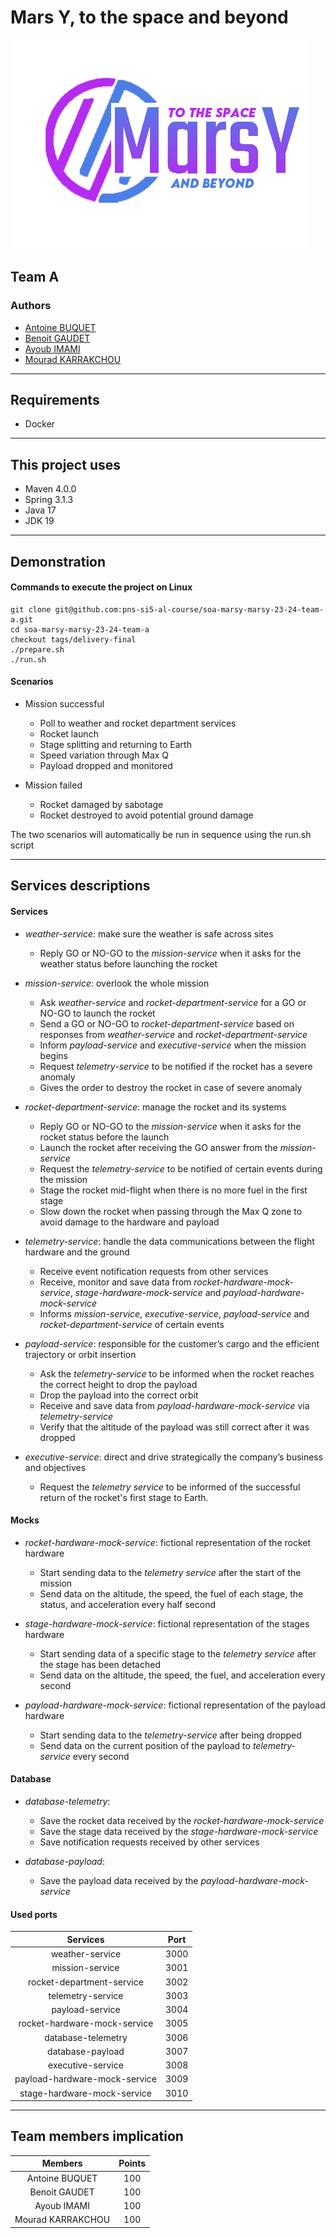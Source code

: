 
# Mars Y, to the space and beyond

![](/ressource/marsy-logo.png)
## Team A
### Authors
- [Antoine BUQUET](https://github.com/antoinebqt)
- [Benoit GAUDET](https://github.com/BenoitGAUDET38)
- [Ayoub IMAMI](https://github.com/AyoubIMAMI)
- [Mourad KARRAKCHOU](https://github.com/MouradKarrakchou)
---
## Requirements
- Docker
---
## This project uses
- Maven 4.0.0
- Spring 3.1.3
- Java 17
- JDK 19
---
## Demonstration

#### Commands to execute the project on Linux
```
git clone git@github.com:pns-si5-al-course/soa-marsy-marsy-23-24-team-a.git
cd soa-marsy-marsy-23-24-team-a
checkout tags/delivery-final
./prepare.sh
./run.sh
```

#### Scenarios
- Mission successful
  - Poll to weather and rocket department services
  - Rocket launch
  - Stage splitting and returning to Earth
  - Speed variation through Max Q
  - Payload dropped and monitored


- Mission failed
  - Rocket damaged by sabotage
  - Rocket destroyed to avoid potential ground damage

The two scenarios will automatically be run in sequence using the run.sh script

---
## Services descriptions

#### Services
- *weather-service*: make sure the weather is safe across sites
  - Reply GO or NO-GO to the *mission-service* when it asks for the weather status before launching the rocket


- *mission-service*: overlook the whole mission
  - Ask *weather-service* and *rocket-department-service* for a GO or NO-GO to launch the rocket
  - Send a GO or NO-GO to *rocket-department-service* based on responses from *weather-service* and *rocket-department-service*
  - Inform *payload-service* and *executive-service* when the mission begins
  - Request *telemetry-service* to be notified if the rocket has a severe anomaly
  - Gives the order to destroy the rocket in case of severe anomaly


- *rocket-department-service*: manage the rocket and its systems
  - Reply GO or NO-GO to the *mission-service* when it asks for the rocket status before the launch
  - Launch the rocket after receiving the GO answer from the *mission-service*
  - Request the *telemetry-service* to be notified of certain events during the mission
  - Stage the rocket mid-flight when there is no more fuel in the first stage
  - Slow down the rocket when passing through the Max Q zone to avoid damage to the hardware and payload


- *telemetry-service*: handle the data communications between the flight hardware and the ground
	- Receive event notification requests from other services
  - Receive, monitor and save data from *rocket-hardware-mock-service*, *stage-hardware-mock-service* and *payload-hardware-mock-service*
  - Informs *mission-service*, *executive-service*, *payload-service* and *rocket-department-service* of certain events


- *payload-service*: responsible for the customer’s cargo and the efficient trajectory or orbit insertion
  - Ask the *telemetry-service* to be informed when the rocket reaches the correct height to drop the payload
  - Drop the payload into the correct orbit
  - Receive and save data from *payload-hardware-mock-service* via *telemetry-service*
  - Verify that the altitude of the payload was still correct after it was dropped
  

- *executive-service*: direct and drive strategically the company’s business and objectives
  - Request the *telemetry service* to be informed of the successful return of the rocket's first stage to Earth.

#### Mocks
- *rocket-hardware-mock-service*: fictional representation of the rocket hardware
	- Start sending data to the *telemetry service* after the start of the mission
	- Send data on the altitude, the speed, the fuel of each stage, the status, and acceleration every half second


- *stage-hardware-mock-service*: fictional representation of the stages hardware
	- Start sending data of a specific stage to the *telemetry service* after the stage has been detached
	- Send data on the altitude, the speed, the fuel, and acceleration every second


- *payload-hardware-mock-service*: fictional representation of the payload hardware
	- Start sending data to the *telemetry-service* after being dropped
	- Send data on the current position of the payload to *telemetry-service* every second


#### Database
- *database-telemetry*:
	- Save the rocket data received by the *rocket-hardware-mock-service*
	- Save the stage data received by the *stage-hardware-mock-service*
	- Save notification requests received by other services


- *database-payload*:
	- Save the payload data received by the *payload-hardware-mock-service*


#### Used ports
|           Services            | Port |
|:-----------------------------:|:----:|
|        weather-service        | 3000 |
|        mission-service        | 3001 |
|   rocket-department-service   | 3002 |
|       telemetry-service       | 3003 |
|        payload-service        | 3004 |
| rocket-hardware-mock-service  | 3005 |
|      database-telemetry       | 3006 |
|       database-payload        | 3007 |
|       executive-service       | 3008 |
| payload-hardware-mock-service | 3009 |
|  stage-hardware-mock-service  | 3010 |

---
## Team members implication
|      Members      |  Points  |
|:-----------------:|:--------:|
|  Antoine BUQUET   |   100    |
|   Benoit GAUDET   |   100    |
|    Ayoub IMAMI    |   100    |
| Mourad KARRAKCHOU |   100    |
